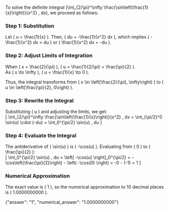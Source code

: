 

To solve the definite integral \(\int_{2/\pi}^\infty \frac{\sin\left(\frac{1}{x}\right)}{x^2} \, dx\), we proceed as follows:

### Step 1: Substitution
Let \( u = \frac{1}{x} \). Then, \( du = -\frac{1}{x^2} dx \), which implies \( -\frac{1}{x^2} dx = du \) or \( \frac{1}{x^2} dx = -du \).

### Step 2: Adjust Limits of Integration
When \( x = \frac{2}{\pi} \), \( u = \frac{1}{2/\pi} = \frac{\pi}{2} \).  
As \( x \to \infty \), \( u = \frac{1}{x} \to 0 \).  

Thus, the integral transforms from \( x \in \left[\frac{2}{\pi}, \infty\right) \) to \( u \in \left[\frac{\pi}{2}, 0\right) \).

### Step 3: Rewrite the Integral
Substituting \( u \) and adjusting the limits, we get:  
\[
\int_{2/\pi}^\infty \frac{\sin\left(\frac{1}{x}\right)}{x^2} \, dx = \int_{\pi/2}^0 \sin(u) \cdot (-du) = \int_0^{\pi/2} \sin(u) \, du
\]

### Step 4: Evaluate the Integral
The antiderivative of \( \sin(u) \) is \( -\cos(u) \). Evaluating from \( 0 \) to \( \frac{\pi}{2} \):  
\[
\int_0^{\pi/2} \sin(u) \, du = \left[ -\cos(u) \right]_0^{\pi/2} = -\cos\left(\frac{\pi}{2}\right) - \left( -\cos(0) \right) = -0 - (-1) = 1
\]

### Numerical Approximation
The exact value is \( 1 \), so the numerical approximation to 10 decimal places is \( 1.0000000000 \).

{"answer": "1", "numerical_answer": "1.0000000000"}